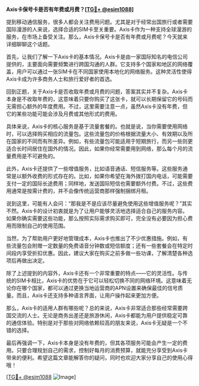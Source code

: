 **Axis卡保号卡是否有年费或月费？[[TG💪+ @esim1088](https://t.me/s/esim1088)]**

提到移动通信服务，很多人都会关注费用问题。尤其是对于经常出国旅行或者需要国际漫游的人来说，选择合适的SIM卡至关重要。Axis卡作为一种支持全球漫游的服务，在市场上备受关注。那么，Axis卡保号卡是否有年费或月费呢？今天就来详细聊聊这个话题。

首先，让我们了解一下Axis卡的基本情况。Axis卡是由一家国际知名的电信公司提供的，主要面向需要频繁进行跨国沟通的人群。它支持多个国家和地区的网络覆盖，用户可以通过一张SIM卡在不同国家使用本地化的网络服务。这种灵活性使得Axis卡成为许多商务人士和旅行爱好者的首选。

回到正题，关于Axis卡是否收取年费或月费的问题，答案其实并不复杂。Axis卡本身是不收取年费的，这意味着只要你购买了这张卡，就可以长期保留它的号码而无需担心额外的年度费用。不过，这里需要注意一点，虽然Axis卡没有年费，但它的某些功能可能会涉及月费或其他形式的费用。

具体来说，Axis卡的核心服务是基于流量套餐的。也就是说，当你需要使用网络时，可以选择购买相应的流量包。这些流量包的价格根据流量大小、有效期以及所在国家的不同而有所差异。例如，有些流量包可能适用于短期旅行，而另一些则更适合长时间居住在国外的情况。因此，如果你经常需要用到网络，那么每个月的流量费用是不可避免的。

此外，Axis卡还提供了一些增值服务，比如语音通话、短信服务等。这些服务通常是以额外收费的形式存在的。比如，如果你希望在海外拨打国内电话，可能需要支付一定的国际长途费用；同样地，发送国际短信也需要额外付费。不过，这些费用通常是按需计费的，并不会像传统运营商那样强制捆绑月租。

说到这里，可能有人会问：“那我是不是应该尽量避免使用这些增值服务呢？”其实不然。Axis卡的设计初衷就是为了让用户能够灵活地选择适合自己的服务内容。如果你确实需要这些功能，那么按照实际需求购买即可，完全没有必要因为担心费用而限制自己的使用范围。

当然，为了帮助用户更好地管理成本，Axis卡也推出了不少优惠措施。例如，有些流量包会附赠一定数量的免费语音分钟数或短信额度；还有一些套餐会在特定时间段内享受折扣优惠。因此，建议大家在购买之前多做一些功课，了解清楚各种选项后再做出决定。

除了上述提到的内容外，Axis卡还有一个非常重要的特点——它的灵活性。与传统的SIM卡相比，Axis卡的优势在于它可以轻松切换不同的网络环境。这意味着无论你在哪个国家，都可以通过更换当地运营商的APN设置来确保最佳的信号质量。而且，Axis卡还支持多种语言界面，让用户操作起来更加方便。

那么，Axis卡的适用人群有哪些呢？总的来说，Axis卡非常适合那些经常需要跨国交流的人士。无论是商务出差还是旅游休闲，Axis卡都能为用户提供稳定可靠的通信体验。特别是对于那些对网络依赖较高的朋友来说，Axis卡无疑是一个不错的选择。

最后再强调一下，Axis卡本身是没有年费的，但其各项服务可能会产生一定的费用。只要合理规划自己的需求，控制好每月的消费预算，就能充分享受到Axis卡带来的便利。希望这篇文章能解答你的疑问，同时也欢迎大家分享自己的使用心得哦！

[[TG💪+ @esim1088](https://t.me/s/esim1088) ![Image](https://i.postimg.cc/4NQfJmqS/Snipaste-2025-05-13-00-14-12.png)]